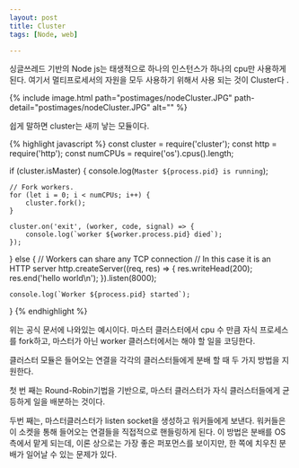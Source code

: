 ```yaml
---
layout: post
title: Cluster
tags: [Node, web]

---
```



싱글쓰레드 기반의 Node js는 태생적으로 하나의 인스턴스가 하나의 cpu만 사용하게 된다.
여기서 멀티프로세서의 자원을 모두 사용하기 위해서 사용 되는 것이 Cluster다 .

{% include image.html path="postimages/nodeCluster.JPG" path-detail="postimages/nodeCluster.JPG" alt="" %}

쉽게 말하면 cluster는 새끼 낳는 모듈이다.

{% highlight javascript %}
const cluster = require('cluster');
const http = require('http');
const numCPUs = require('os').cpus().length;

if (cluster.isMaster) {
    console.log(`Master ${process.pid} is running`);

    // Fork workers.
    for (let i = 0; i < numCPUs; i++) {
        cluster.fork();
    }

    cluster.on('exit', (worker, code, signal) => {
        console.log(`worker ${worker.process.pid} died`);
    });
} else {
    // Workers can share any TCP connection
    // In this case it is an HTTP server
    http.createServer((req, res) => {
    res.writeHead(200);
    res.end('hello world\n');
    }).listen(8000);

    console.log(`Worker ${process.pid} started`);
}
{% endhighlight %}

위는 공식 문서에 나와있는 예시이다.
마스터 클러스터에서 cpu 수 만큼 자식 프로세스를 fork하고, 마스터가 아닌 worker 클러스터에서는 해야 할 일을 코딩한다.

클러스터 모듈은 들어오는 연결을 각각의 클러스터들에게 분배 할 때  두 가지 방법을 지원한다.

첫 번 째는 Round-Robin기법을 기반으로, 마스터 클러스터가 자식 클러스터들에게 균등하게 일을 배분하는 것이다.

두번 째는, 마스터클러스터가 listen socket을 생성하고 워커들에게 보낸다. 워커들은 이 소켓을 통해 들어오는 연결들을 직접적으로 핸들링하게 된다.
이 방법은 분배를 OS측에서 맡게 되는데, 이론 상으로는 가장 좋은 퍼포먼스를 보이지만, 한 쪽에 치우친 분배가 일어날 수 있는 문제가 있다.

